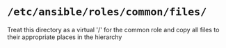 `/etc/ansible/roles/common/files/`
==================================

<!---
The tasks here should be:

1. Copy `vimrc` to `~/.vimrc`
2. Copy `vimrc-real` to `~/.config/vim/vimrc`
3. Copy the directory `vim` to `~/.vim`
4. Copy the directory `git` to `~/.config/git`
-->

Treat this directory as a virtual '/' for the common role and copy all files 
to their appropriate places in the hierarchy
